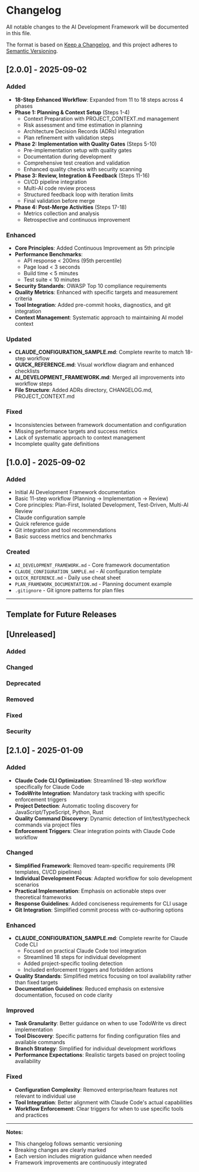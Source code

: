 # Changelog

All notable changes to the AI Development Framework will be documented in this file.

The format is based on [Keep a Changelog](https://keepachangelog.com/en/1.0.0/),
and this project adheres to [Semantic Versioning](https://semver.org/spec/v2.0.0.html).

## [2.0.0] - 2025-09-02

### Added
- **18-Step Enhanced Workflow**: Expanded from 11 to 18 steps across 4 phases
- **Phase 1: Planning & Context Setup** (Steps 1-4)
  - Context Preparation with PROJECT_CONTEXT.md management
  - Risk assessment and time estimation in planning
  - Architecture Decision Records (ADRs) integration
  - Plan refinement with validation steps
- **Phase 2: Implementation with Quality Gates** (Steps 5-10)
  - Pre-implementation setup with quality gates
  - Documentation during development
  - Comprehensive test creation and validation
  - Enhanced quality checks with security scanning
- **Phase 3: Review, Integration & Feedback** (Steps 11-16)
  - CI/CD pipeline integration
  - Multi-AI code review process
  - Structured feedback loop with iteration limits
  - Final validation before merge
- **Phase 4: Post-Merge Activities** (Steps 17-18)
  - Metrics collection and analysis
  - Retrospective and continuous improvement

### Enhanced
- **Core Principles**: Added Continuous Improvement as 5th principle
- **Performance Benchmarks**: 
  - API response < 200ms (95th percentile)
  - Page load < 3 seconds
  - Build time < 5 minutes
  - Test suite < 10 minutes
- **Security Standards**: OWASP Top 10 compliance requirements
- **Quality Metrics**: Enhanced with specific targets and measurement criteria
- **Tool Integration**: Added pre-commit hooks, diagnostics, and git integration
- **Context Management**: Systematic approach to maintaining AI model context

### Updated
- **CLAUDE_CONFIGURATION_SAMPLE.md**: Complete rewrite to match 18-step workflow
- **QUICK_REFERENCE.md**: Visual workflow diagram and enhanced checklists
- **AI_DEVELOPMENT_FRAMEWORK.md**: Merged all improvements into workflow steps
- **File Structure**: Added ADRs directory, CHANGELOG.md, PROJECT_CONTEXT.md

### Fixed
- Inconsistencies between framework documentation and configuration
- Missing performance targets and success metrics
- Lack of systematic approach to context management
- Incomplete quality gate definitions

## [1.0.0] - 2025-09-02

### Added
- Initial AI Development Framework documentation
- Basic 11-step workflow (Planning → Implementation → Review)
- Core principles: Plan-First, Isolated Development, Test-Driven, Multi-AI Review
- Claude configuration sample
- Quick reference guide
- Git integration and tool recommendations
- Basic success metrics and benchmarks

### Created
- `AI_DEVELOPMENT_FRAMEWORK.md` - Core framework documentation
- `CLAUDE_CONFIGURATION_SAMPLE.md` - AI configuration template
- `QUICK_REFERENCE.md` - Daily use cheat sheet
- `PLAN_FRAMEWORK_DOCUMENTATION.md` - Planning document example
- `.gitignore` - Git ignore patterns for plan files

---

## Template for Future Releases

## [Unreleased]

### Added
### Changed
### Deprecated
### Removed
### Fixed
### Security

## [2.1.0] - 2025-01-09

### Added
- **Claude Code CLI Optimization**: Streamlined 18-step workflow specifically for Claude Code
- **TodoWrite Integration**: Mandatory task tracking with specific enforcement triggers
- **Project Detection**: Automatic tooling discovery for JavaScript/TypeScript, Python, Rust
- **Quality Command Discovery**: Dynamic detection of lint/test/typecheck commands via project files
- **Enforcement Triggers**: Clear integration points with Claude Code workflow

### Changed
- **Simplified Framework**: Removed team-specific requirements (PR templates, CI/CD pipelines)
- **Individual Development Focus**: Adapted workflow for solo development scenarios
- **Practical Implementation**: Emphasis on actionable steps over theoretical frameworks
- **Response Guidelines**: Added conciseness requirements for CLI usage
- **Git Integration**: Simplified commit process with co-authoring options

### Enhanced
- **CLAUDE_CONFIGURATION_SAMPLE.md**: Complete rewrite for Claude Code CLI
  - Focused on practical Claude Code tool integration
  - Streamlined 18 steps for individual development
  - Added project-specific tooling detection
  - Included enforcement triggers and forbidden actions
- **Quality Standards**: Simplified metrics focusing on tool availability rather than fixed targets
- **Documentation Guidelines**: Reduced emphasis on extensive documentation, focused on code clarity

### Improved
- **Task Granularity**: Better guidance on when to use TodoWrite vs direct implementation
- **Tool Discovery**: Specific patterns for finding configuration files and available commands
- **Branch Strategy**: Simplified for individual development workflows
- **Performance Expectations**: Realistic targets based on project tooling availability

### Fixed
- **Configuration Complexity**: Removed enterprise/team features not relevant to individual use
- **Tool Integration**: Better alignment with Claude Code's actual capabilities
- **Workflow Enforcement**: Clear triggers for when to use specific tools and practices

---

**Notes:**
- This changelog follows semantic versioning
- Breaking changes are clearly marked
- Each version includes migration guidance when needed
- Framework improvements are continuously integrated